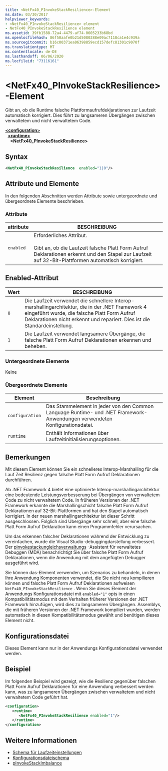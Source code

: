 ```yaml
---
title: <NetFx40_PInvokeStackResilience>-Element
ms.date: 03/30/2017
helpviewer_keywords:
- <NetFx40_PInvokeStackResilience> element
- NetFx40_PInvokeStackResilience element
ms.assetid: 39fb1588-72a4-4479-af74-0605233b68bd
ms.openlocfilehash: 86f50aafe0b21d5080288e09ac7118ca1e4c939a
ms.sourcegitcommit: b16c00371ea06398859ecd157defc81301c9070f
ms.translationtype: MT
ms.contentlocale: de-DE
ms.lasthandoff: 06/06/2020
ms.locfileid: "73116161"
---
```

# <a name="netfx40_pinvokestackresilience-element"></a>\<NetFx40_PInvokeStackResilience>-Element

Gibt an, ob die Runtime falsche Plattformaufrufdeklarationen zur Laufzeit automatisch korrigiert. Dies führt zu langsameren Übergängen zwischen verwaltetem und nicht verwaltetem Code.

[**\<configuration>**](../configuration-element.md)\
&nbsp;&nbsp;[**\<runtime>**](runtime-element.md)\
&nbsp;&nbsp;&nbsp;&nbsp;**\<NetFx40_PInvokeStackResilience>**  

## <a name="syntax"></a>Syntax

```xml
<NetFx40_PInvokeStackResilience  enabled="1|0"/>
```

## <a name="attributes-and-elements"></a>Attribute und Elemente

In den folgenden Abschnitten werden Attribute sowie untergeordnete und übergeordnete Elemente beschrieben.

### <a name="attributes"></a>Attribute

|attribute|BESCHREIBUNG|
|---------------|-----------------|
|`enabled`|Erforderliches Attribut.<br /><br /> Gibt an, ob die Laufzeit falsche Platt Form Aufruf Deklarationen erkennt und den Stapel zur Laufzeit auf 32-Bit-Plattformen automatisch korrigiert.|

## <a name="enabled-attribute"></a>Enabled-Attribut

|Wert|BESCHREIBUNG|
|-----------|-----------------|
|`0`|Die Laufzeit verwendet die schnellere Interop-marshallingarchitektur, die in der .NET Framework 4 eingeführt wurde, die falsche Platt Form Aufruf Deklarationen nicht erkennt und repariert. Dies ist die Standardeinstellung.|
|`1`|Die Laufzeit verwendet langsamere Übergänge, die falsche Platt Form Aufruf Deklarationen erkennen und beheben.|

### <a name="child-elements"></a>Untergeordnete Elemente

Keine

### <a name="parent-elements"></a>Übergeordnete Elemente

|Element|Beschreibung|
|-------------|-----------------|
|`configuration`|Das Stammelement in jeder von den Common Language Runtime- und .NET Framework-Anwendungen verwendeten Konfigurationsdatei.|
|`runtime`|Enthält Informationen über Laufzeitinitialisierungsoptionen.|

## <a name="remarks"></a>Bemerkungen

Mit diesem Element können Sie ein schnelleres Interop-Marshalling für die Lauf Zeit Resilienz gegen falsche Platt Form Aufruf Deklarationen durchführen.

Ab .NET Framework 4 bietet eine optimierte Interop-marshallingarchitektur eine bedeutende Leistungsverbesserung bei Übergängen von verwaltetem Code zu nicht verwaltetem Code. In früheren Versionen der .NET Framework erkannte die Marshallingschicht falsche Platt Form Aufruf Deklarationen auf 32-Bit-Plattformen und hat den Stapel automatisch korrigiert. In der neuen marshallingarchitektur ist dieser Schritt ausgeschlossen. Folglich sind Übergänge sehr schnell, aber eine falsche Platt Form Aufruf Deklaration kann einen Programmfehler verursachen.

Um das erkennen falscher Deklarationen während der Entwicklung zu vereinfachen, wurde die Visual Studio-debuggingdarstellung verbessert. Der [pinvokestackungleichsverwaltungs](../../../debug-trace-profile/pinvokestackimbalance-mda.md) -Assistent für verwaltetes Debuggen (MDA) benachrichtigt Sie über falsche Platt Form Aufruf Deklarationen, wenn die Anwendung mit dem angefügten Debugger ausgeführt wird.

Sie können das-Element verwenden, um Szenarios zu behandeln, in denen Ihre Anwendung Komponenten verwendet, die Sie nicht neu kompilieren können und falsche Platt Form Aufruf Deklarationen aufweisen `NetFx40_PInvokeStackResilience` . Wenn Sie dieses Element der Anwendungs Konfigurationsdatei mit `enabled="1"` opts in einen Kompatibilitätsmodus mit dem Verhalten früherer Versionen der .NET Framework hinzufügen, wird dies zu langsameren Übergängen. Assemblys, die mit früheren Versionen der .NET Framework kompiliert wurden, werden automatisch in diesen Kompatibilitätsmodus gewählt und benötigen dieses Element nicht.

## <a name="configuration-file"></a>Konfigurationsdatei

Dieses Element kann nur in der Anwendungs Konfigurationsdatei verwendet werden.

## <a name="example"></a>Beispiel

Im folgenden Beispiel wird gezeigt, wie die Resilienz gegenüber falschen Platt Form Aufruf Deklarationen für eine Anwendung verbessert werden kann, was zu langsameren Übergängen zwischen verwaltetem und nicht verwaltetem Code geführt hat.

```xml
<configuration>
   <runtime>
      <NetFx40_PInvokeStackResilience enabled="1"/>
   </runtime>
</configuration>
```

## <a name="see-also"></a>Weitere Informationen

- [Schema für Laufzeiteinstellungen](index.md)
- [Konfigurationsdateischema](../index.md)
- [pInvokeStackImbalance](../../../debug-trace-profile/pinvokestackimbalance-mda.md)
